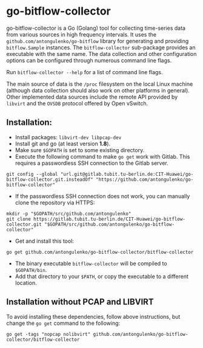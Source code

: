 # go-bitflow-collector
go-bitflow-collector is a Go (Golang) tool for collecting time-series data from various sources in high frequency intervals.
It uses the `github.com/antongulenko/go-bitflow` library for generating and providing `bitflow.Sample` instances.
The `bitflow-collector` sub-package provides an executable with the same name.
The data collection and other configuration options can be configured through numerous command line flags.

Run `bitflow-collector --help` for a list of command line flags.

The main source of data is the `/proc` filesystem on the local Linux machine (although data collection should also work on other platforms in general).
Other implemented data sources include the remote API provided by `libvirt` and the `OVSDB` protocol offered by Open vSwitch.

## Installation:
* Install packages: `libvirt-dev libpcap-dev`
* Install git and go (at least version **1.8**).
* Make sure `$GOPATH` is set to some existing directory.
* Execute the following command to make `go get` work with Gitlab. This requires a passwordless SSH connection to the Gitlab server.

```shell
git config --global "url.git@gitlab.tubit.tu-berlin.de:CIT-Huawei/go-bitflow-collector.git.insteadOf" "https://github.com/antongulenko/go-bitflow-collector"
```

* If the passwordless SSH connection does not work, you can manually clone the repository via HTTPS:

```shell
mkdir -p "$GOPATH/src/github.com/antongulenko"
git clone https://gitlab.tubit.tu-berlin.de/CIT-Huawei/go-bitflow-collector.git "$GOPATH/src/github.com/antongulenko/go-bitflow-collector" 
```

* Get and install this tool:

```shell
go get github.com/antongulenko/go-bitflow-collector/bitflow-collector
```

* The binary executable `bitflow-collector` will be compiled to `$GOPATH/bin`.
 * Add that directory to your `$PATH`, or copy the executable to a different location.

## Installation without PCAP and LIBVIRT
To avoid installing these dependencies, follow above instructions, but change the `go get` command to the following:
```shell
go get -tags "nopcap nolibvirt" github.com/antongulenko/go-bitflow-collector/bitflow-collector
```
